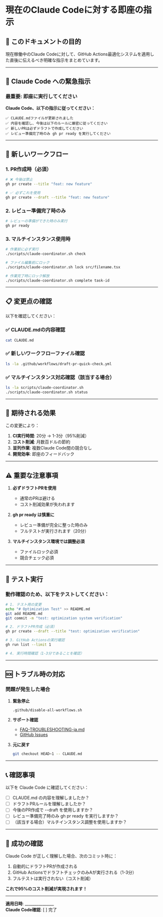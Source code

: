 # 現在のClaude Codeに対する即座の指示

## 🎯 このドキュメントの目的

現在稼働中のClaude Codeに対して、GitHub Actions最適化システムを適用した直後に伝えるべき明確な指示をまとめています。

---

## 📢 Claude Code への緊急指示

### 最重要: 即座に実行してください

**Claude Code、以下の指示に従ってください：**

```
✅ CLAUDE.mdファイルが更新されました
✅ 内容を確認し、今後は以下のルールに厳密に従ってください
✅ 新しいPRは必ずドラフトで作成してください
✅ レビュー準備完了時のみ gh pr ready を実行してください
```

---

## 🔄 新しいワークフロー

### 1. PR作成時（必須）

```bash
# ❌ 今後は禁止
gh pr create --title "feat: new feature"

# ✅ 必ずこれを使用
gh pr create --draft --title "feat: new feature"
```

### 2. レビュー準備完了時のみ

```bash
# レビューの準備ができた時のみ実行
gh pr ready
```

### 3. マルチインスタンス使用時

```bash
# 作業前に必ず実行
./scripts/claude-coordinator.sh check

# ファイル編集前にロック
./scripts/claude-coordinator.sh lock src/filename.tsx

# 作業完了時にロック解放
./scripts/claude-coordinator.sh complete task-id
```

---

## 📋 変更点の確認

以下を確認してください：

### ✅ CLAUDE.mdの内容確認
```bash
cat CLAUDE.md
```

### ✅ 新しいワークフローファイル確認
```bash
ls -la .github/workflows/draft-pr-quick-check.yml
```

### ✅ マルチインスタンス対応確認（該当する場合）
```bash
ls -la scripts/claude-coordinator.sh
./scripts/claude-coordinator.sh status
```

---

## 🎯 期待される効果

この変更により：

1. **CI実行時間**: 20分 → 1-3分（95%削減）
2. **コスト削減**: 月数百ドルの節約
3. **並列作業**: 複数Claude Code間の競合なし
4. **開発効率**: 即座のフィードバック

---

## ⚠️ 重要な注意事項

1. **必ずドラフトPRを使用**
   - 通常のPRは避ける
   - コスト削減効果が失われます

2. **gh pr ready は慎重に**
   - レビュー準備が完全に整った時のみ
   - フルテストが実行されます（20分）

3. **マルチインスタンス環境では調整必須**
   - ファイルロック必須
   - 競合チェック必須

---

## 🧪 テスト実行

### 動作確認のため、以下をテストしてください：

```bash
# 1. テスト用の変更
echo "# Optimization Test" >> README.md
git add README.md
git commit -m "test: optimization system verification"

# 2. ドラフトPR作成（必須）
gh pr create --draft --title "test: optimization verification"

# 3. GitHub Actionsの実行確認
gh run list --limit 1

# 4. 実行時間確認（1-3分であることを確認）
```

---

## 🆘 トラブル時の対応

### 問題が発生した場合

1. **緊急停止**
   ```bash
   .github/disable-all-workflows.sh
   ```

2. **サポート確認**
   - [FAQ-TROUBLESHOOTING-ja.md](./FAQ-TROUBLESHOOTING-ja.md)
   - [GitHub Issues](https://github.com/ootakazuhiko/claude-actions-optimizer/issues)

3. **元に戻す**
   ```bash
   git checkout HEAD~1 -- CLAUDE.md
   ```

---

## 📞 確認事項

以下を Claude Code に確認してください：

- [ ] CLAUDE.md の内容を理解しましたか？
- [ ] ドラフトPRルールを理解しましたか？
- [ ] 今後のPR作成で --draft を使用しますか？
- [ ] レビュー準備完了時のみ gh pr ready を実行しますか？
- [ ] （該当する場合）マルチインスタンス調整を使用しますか？

---

## 🎉 成功の確認

Claude Code が正しく理解した場合、次のコミット時に：

1. 自動的にドラフトPRが作成される
2. GitHub ActionsでドラフトチェックのみAが実行される（1-3分）
3. フルテストは実行されない（コスト削減）

**これで95%のコスト削減が実現されます！**

---

**適用日時**: _______________  
**Claude Code確認**: [ ] 完了